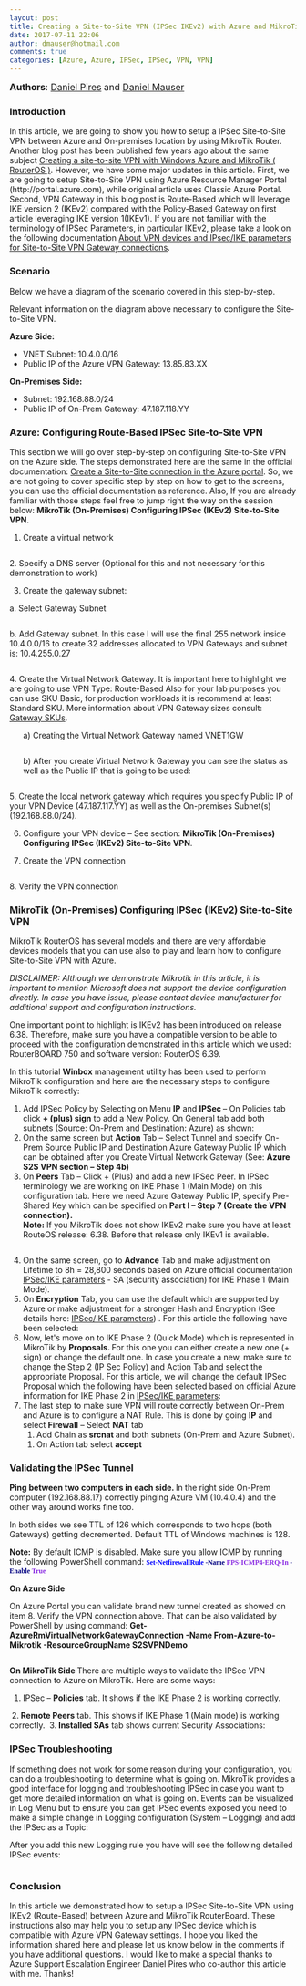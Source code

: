 ```yaml
---
layout: post
title: Creating a Site-to-Site VPN (IPSec IKEv2) with Azure and MikroTik (RouterOS)
date: 2017-07-11 22:06
author: dmauser@hotmail.com
comments: true
categories: [Azure, Azure, IPSec, IPSec, VPN, VPN]
---
```

<span style="font-size: 12pt"><strong>Authors</strong>: <a href="https://twitter.com/DapiElMago">Daniel Pires</a> and <a href="https://twitter.com/DanMauser">Daniel Mauser</a>
</span>
<h3>Introduction</h3>
In this article, we are going to show you how to setup a IPSec Site-to-Site VPN between Azure and On-premises location by using MikroTik Router. Another blog post has been published few years ago about the same subject <a href="https://blogs.technet.microsoft.com/rharper/2012/11/14/creating-a-site-to-site-vpn-with-windows-azure-and-mikrotik-routeros/">Creating a site-to-site VPN with Windows Azure and MikroTik ( RouterOS )</a>. However, we have some major updates in this article. First, we are going to setup Site-to-Site VPN using Azure Resource Manager Portal (http://portal.azure.com), while original article uses Classic Azure Portal. Second, VPN Gateway in this blog post is Route-Based which will leverage IKE version 2 (IKEv2) compared with the Policy-Based Gateway on first article leveraging IKE version 1(IKEv1). If you are not familiar with the terminology of IPSec Parameters, in particular IKEv2, please take a look on the following documentation <a href="https://docs.microsoft.com/en-us/azure/vpn-gateway/vpn-gateway-about-vpn-devices">About VPN devices and IPsec/IKE parameters for Site-to-Site VPN Gateway connections</a>.
<h3>Scenario</h3>
Below we have a diagram of the scenario covered in this step-by-step.

<img src="https://msdnshared.blob.core.windows.net/media/2017/07/071217_0229_CreatingaIK1.png" alt="" />

Relevant information on the diagram above necessary to configure the Site-to-Site VPN.

<strong>Azure Side:
</strong>
<ul>
 	<li>VNET Subnet: 10.4.0.0/16</li>
 	<li>Public IP of the Azure VPN Gateway: 13.85.83.XX</li>
</ul>
<strong>On-Premises Side:
</strong>
<ul>
 	<li>Subnet: 192.168.88.0/24</li>
 	<li>Public IP of On-Prem Gateway: 47.187.118.YY</li>
</ul>
<h3>Azure: Configuring Route-Based IPSec Site-to-Site VPN</h3>
This section we will go over step-by-step on configuring Site-to-Site VPN on the Azure side. The steps demonstrated here are the same in the official documentation: <a href="https://docs.microsoft.com/en-us/azure/vpn-gateway/vpn-gateway-howto-site-to-site-resource-manager-portal">Create a Site-to-Site connection in the Azure portal</a>. So, we are not going to cover specific step by step on how to get to the screens, you can use the official documentation as reference. Also, If you are already familiar with those steps feel free to jump right the way on the session below: <strong>MikroTik (On-Premises) Configuring IPSec (IKEv2) Site-to-Site VPN</strong>.

1. Create a virtual network
<p style="margin-left: 18pt"><img src="https://msdnshared.blob.core.windows.net/media/2017/07/071217_0229_CreatingaIK2.png" alt="" /></p>
2. Specify a DNS server (Optional for this and not necessary for this demonstration to work)

3. Create the gateway subnet:

a. Select Gateway Subnet
<p style="margin-left: 36pt"><img src="https://msdnshared.blob.core.windows.net/media/2017/07/071217_0229_CreatingaIK3.png" alt="" /></p>
b. Add Gateway subnet. In this case I will use the final 255 network inside 10.4.0.0/16 to create 32 addresses allocated to VPN Gateways and subnet is: 10.4.255.0.27
<p style="margin-left: 36pt"><img src="https://msdnshared.blob.core.windows.net/media/2017/07/071217_0229_CreatingaIK4.png" alt="" /></p>
4. Create the Virtual Network Gateway. It is important here to highlight we are going to use VPN Type: Route-Based Also for your lab purposes you can use SKU Basic, for production workloads it is recommend at least Standard SKU. More information about VPN Gateway sizes consult: <a href="https://docs.microsoft.com/en-us/azure/vpn-gateway/vpn-gateway-about-vpn-gateway-settings">Gateway SKUs</a>.
<p style="margin-left: 18pt">a) Creating the Virtual Network Gateway named VNET1GW</p>
<p style="margin-left: 36pt"><img src="https://msdnshared.blob.core.windows.net/media/2017/07/071217_0229_CreatingaIK5.png" alt="" /></p>
<p style="margin-left: 18pt">b) After you create Virtual Network Gateway you can see the status as well as the Public IP that is going to be used:</p>
<p style="margin-left: 18pt"><img src="https://msdnshared.blob.core.windows.net/media/2017/07/071217_0229_CreatingaIK6.png" alt="" /></p>
5. Create the local network gateway which requires you specify Public IP of your VPN Device (47.187.117.YY) as well as the On-premises Subnet(s) (192.168.88.0/24).

<img src="https://msdnshared.blob.core.windows.net/media/2017/07/071217_0229_CreatingaIK7.png" alt="" />

6. Configure your VPN device – See section: <strong>MikroTik (On-Premises) Configuring IPSec (IKEv2) Site-to-Site VPN</strong>.

7. Create the VPN connection
<p style="margin-left: 18pt"><img src="https://msdnshared.blob.core.windows.net/media/2017/07/071217_0229_CreatingaIK8.png" alt="" /></p>
8. Verify the VPN connection

<img src="https://msdnshared.blob.core.windows.net/media/2017/07/071217_0229_CreatingaIK9.png" alt="" />
<h3>MikroTik (On-Premises) Configuring IPSec (IKEv2) Site-to-Site VPN</h3>
MikroTik RouterOS has several models and there are very affordable devices models that you can use also to play and learn how to configure Site-to-Site VPN with Azure.

<em>DISCLAIMER: Although we demonstrate Mikrotik in this article, it is important to mention Microsoft does not support the device configuration directly. In case you have issue, please contact device manufacturer for additional support and configuration instructions.
</em>

One important point to highlight is IKEv2 has been introduced on release 6.38. Therefore, make sure you have a compatible version to be able to proceed with the configuration demonstrated in this article which we used: RouterBOARD 750 and software version: RouterOS 6.39.

In this tutorial <strong>Winbox</strong> management utility has been used to perform MikroTik configuration and here are the necessary steps to configure MikroTik correctly:
<ol>
 	<li>
<div>Add IPSec Policy by Selecting on Menu <strong>IP</strong> and <strong>IPSec </strong>– On Policies tab click <strong>+ (plus) sign</strong> to add a New Policy. On General tab add both subnets (Source: On-Prem and Destination: Azure) as shown:</div>
<img src="https://msdnshared.blob.core.windows.net/media/2017/07/071217_0229_CreatingaIK10.png" alt="" /></li>
 	<li>
<div>On the same screen but <strong>Action</strong> Tab – Select Tunnel and specify On-Prem Source Public IP and Destination Azure Gateway Public IP which can be obtained after you Create Virtual Network Gateway (See: <strong>Azure S2S VPN section – Step 4b)
</strong></div>
<img src="https://msdnshared.blob.core.windows.net/media/2017/07/071217_0229_CreatingaIK11.png" alt="" /></li>
 	<li>
<div>On <strong>Peers</strong> Tab – Click + (Plus) and add a new IPSec Peer. In IPSec terminology we are working on IKE Phase 1 (Main Mode) on this configuration tab. Here we need Azure Gateway Public IP, specify Pre-Shared Key which can be specified on <strong>Part I – Step 7 (Create the VPN connection).</strong></div>
<strong>Note:</strong> If you MikroTik does not show IKEv2 make sure you have at least RouteOS release: 6.38. Before that release only IKEv1 is available.

<img src="https://msdnshared.blob.core.windows.net/media/2017/07/071217_0229_CreatingaIK12.png" alt="" /></li>
 	<li>
<div>On the same screen, go to <strong>Advance</strong> Tab and make adjustment on Lifetime to 8h = 28,800 seconds based on Azure official documentation <a href="https://docs.microsoft.com/en-us/azure/vpn-gateway/vpn-gateway-about-vpn-devices">IPSec/IKE parameters</a> - SA (security association) for IKE Phase 1 (Main Mode).</div>
<img src="https://msdnshared.blob.core.windows.net/media/2017/07/071217_0229_CreatingaIK13.png" alt="" /></li>
 	<li>
<div>On <strong>Encryption</strong> Tab, you can use the default which are supported by Azure or make adjustment for a stronger Hash and Encryption (See details here: <a href="https://docs.microsoft.com/en-us/azure/vpn-gateway/vpn-gateway-about-vpn-devices">IPSec/IKE parameters</a>) . For this article the following have been selected:</div>
<img src="https://msdnshared.blob.core.windows.net/media/2017/07/071217_0229_CreatingaIK14.png" alt="" /></li>
 	<li>
<div>Now, let's move on to IKE Phase 2 (Quick Mode) which is represented in MikroTik by <strong>Proposals. </strong>For this one you can either create a new one (+ sign) or change the default one. In case you create a new, make sure to change the Step 2 (IP Sec Policy) and Action Tab and select the appropriate Proposal. For this article, we will change the default IPSec Proposal which the following have been selected based on official Azure information for IKE Phase 2 in <a href="https://docs.microsoft.com/en-us/azure/vpn-gateway/vpn-gateway-about-vpn-devices">IPSec/IKE parameters</a>:</div>
<img src="https://msdnshared.blob.core.windows.net/media/2017/07/071217_0229_CreatingaIK15.png" alt="" /></li>
 	<li>
<div>The last step to make sure VPN will route correctly between On-Prem and Azure is to configure a NAT Rule. This is done by going <strong>IP</strong> and select <strong>Firewall</strong> – Select <strong>NAT</strong> tab</div>
<ol>
 	<li>Add Chain as <strong>srcnat </strong>and both subnets (On-Prem and Azure Subnet).</li>
</ol>
<img src="https://msdnshared.blob.core.windows.net/media/2017/07/071217_0229_CreatingaIK16.png" alt="" />
<ol>
 	<li>On Action tab select <strong>accept</strong></li>
</ol>
<img src="https://msdnshared.blob.core.windows.net/media/2017/07/071217_0229_CreatingaIK17.png" alt="" /></li>
</ol>
<h3>Validating the IPSec Tunnel</h3>
<strong>Ping between two computers in each side. </strong>In the right side On-Prem computer (192.168.88.17) correctly pinging Azure VM (10.4.0.4) and the other way around works fine too.

<img src="https://msdnshared.blob.core.windows.net/media/2017/07/071217_0229_CreatingaIK18.png" alt="" />

In both sides we see TTL of 126 which corresponds to two hops (both Gateways) getting decremented. Default TTL of Windows machines is 128.

<strong>Note:</strong> By default ICMP is disabled. Make sure you allow ICMP by running the following PowerShell command:
<span style="font-family: Lucida Console;font-size: 9pt"><strong><span style="color: blue">Set-NetfirewallRule </span><span style="color: navy">-Name </span><span style="color: blueviolet">FPS-ICMP4-ERQ-In </span><span style="color: navy">-Enable </span></strong><span style="color: blueviolet"><strong>True</strong>
</span></span>

<strong>On Azure Side
</strong>

On Azure Portal you can validate brand new tunnel created as showed on item 8. Verify the VPN connection above. That can be also validated by PowerShell by using command: <strong>Get-AzureRmVirtualNetworkGatewayConnection -Name From-Azure-to-Mikrotik -ResourceGroupName S2SVPNDemo</strong>

<img src="https://msdnshared.blob.core.windows.net/media/2017/07/071217_0229_CreatingaIK19.png" alt="" /><strong>
</strong>

<strong>On MikroTik Side
</strong>There are multiple ways to validate the IPSec VPN connection to Azure on MikroTik. Here are some ways:
1. IPSec – <strong>Policies</strong> tab. It shows if the IKE Phase 2 is working correctly.

<img src="https://msdnshared.blob.core.windows.net/media/2017/07/071217_0229_CreatingaIK20.png" alt="" />
2.<strong> Remote Peers</strong> tab. This shows if IKE Phase 1 (Main mode) is working correctly.

<img src="https://msdnshared.blob.core.windows.net/media/2017/07/071217_0229_CreatingaIK21.png" alt="" />
3.<strong> Installed SAs</strong> tab shows current Security Associations:

<img src="https://msdnshared.blob.core.windows.net/media/2017/07/071217_0229_CreatingaIK22.png" alt="" />
<h3>IPSec Troubleshooting</h3>
If something does not work for some reason during your configuration, you can do a troubleshooting to determine what is going on. MikroTik provides a good interface for logging and troubleshooting IPSec in case you want to get more detailed information on what is going on. Events can be visualized in Log Menu but to ensure you can get IPSec events exposed you need to make a simple change in Logging configuration (System – Logging) and add the IPSec as a Topic:

<img src="https://msdnshared.blob.core.windows.net/media/2017/07/071217_0229_CreatingaIK23.png" alt="" />

After you add this new Logging rule you have will see the following detailed IPSec events:

<img src="https://msdnshared.blob.core.windows.net/media/2017/07/071217_0229_CreatingaIK24.png" alt="" />
<h3><strong>Conclusion
</strong></h3>
In this article we demonstrated how to setup a IPSec Site-to-Site VPN using IKEv2 (Route-Based) between Azure and MikroTik RouterBoard. These instructions also may help you to setup any IPSec device which is compatible with Azure VPN Gateway settings. I hope you liked the information shared here and please let us know below in the comments if you have additional questions. I would like to make a special thanks to Azure Support Escalation Engineer Daniel Pires who co-author this article with me. Thanks!
